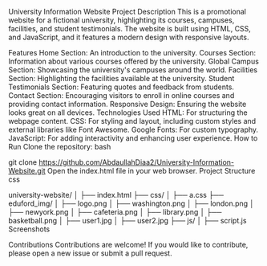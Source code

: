 University Information Website
Project Description
This is a promotional website for a fictional university, highlighting its courses, campuses, facilities, and student testimonials. The website is built using HTML, CSS, and JavaScript, and it features a modern design with responsive layouts.

Features
Home Section: An introduction to the university.
Courses Section: Information about various courses offered by the university.
Global Campus Section: Showcasing the university's campuses around the world.
Facilities Section: Highlighting the facilities available at the university.
Student Testimonials Section: Featuring quotes and feedback from students.
Contact Section: Encouraging visitors to enroll in online courses and providing contact information.
Responsive Design: Ensuring the website looks great on all devices.
Technologies Used
HTML: For structuring the webpage content.
CSS: For styling and layout, including custom styles and external libraries like Font Awesome.
Google Fonts: For custom typography.
JavaScript: For adding interactivity and enhancing user experience.
How to Run
Clone the repository:
bash

git clone https://github.com/AbdaullahDiaa2/University-Information-Website.git
Open the index.html file in your web browser.
Project Structure
css

university-website/
│
├── index.html
├── css/
│   ├── a.css
├── eduford_img/
│   ├── logo.png
│   ├── washington.png
│   ├── london.png
│   ├── newyork.png
│   ├── cafeteria.png
│   ├── library.png
│   ├── basketball.png
│   ├── user1.jpg
│   ├── user2.jpg
├── js/
│   ├── script.js
Screenshots





Contributions
Contributions are welcome! If you would like to contribute, please open a new issue or submit a pull request.
